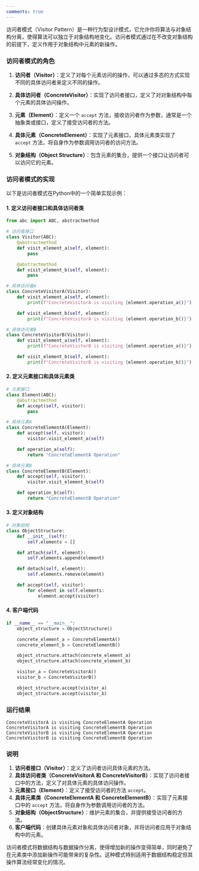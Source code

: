 ```yaml
---
comments: true
---
```


访问者模式（Visitor Pattern）是一种行为型设计模式，它允许你将算法与对象结构分离，使得算法可以独立于对象结构地变化。访问者模式通过在不改变对象结构的前提下，定义作用于对象结构中元素的新操作。

### 访问者模式的角色

1. **访问者（Visitor）**：定义了对每个元素访问的操作，可以通过多态的方式实现不同的具体访问者来定义不同的操作。
   
2. **具体访问者（ConcreteVisitor）**：实现了访问者接口，定义了对对象结构中每个元素的具体访问操作。

3. **元素（Element）**：定义一个 `accept` 方法，接收访问者作为参数，通常是一个抽象类或接口，定义了接受访问者的方法。

4. **具体元素（ConcreteElement）**：实现了元素接口，具体元素类实现了 `accept` 方法，将自身作为参数调用访问者的访问方法。

5. **对象结构（Object Structure）**：包含元素的集合，提供一个接口让访问者可以访问它的元素。

### 访问者模式的实现

以下是访问者模式在Python中的一个简单实现示例：

#### 1. 定义访问者接口和具体访问者类

```python
from abc import ABC, abstractmethod

# 访问者接口
class Visitor(ABC):
    @abstractmethod
    def visit_element_a(self, element):
        pass

    @abstractmethod
    def visit_element_b(self, element):
        pass

# 具体访问者A
class ConcreteVisitorA(Visitor):
    def visit_element_a(self, element):
        print(f"ConcreteVisitorA is visiting {element.operation_a()}")

    def visit_element_b(self, element):
        print(f"ConcreteVisitorA is visiting {element.operation_b()}")

# 具体访问者B
class ConcreteVisitorB(Visitor):
    def visit_element_a(self, element):
        print(f"ConcreteVisitorB is visiting {element.operation_a()}")

    def visit_element_b(self, element):
        print(f"ConcreteVisitorB is visiting {element.operation_b()}")
```

#### 2. 定义元素接口和具体元素类

```python
# 元素接口
class Element(ABC):
    @abstractmethod
    def accept(self, visitor):
        pass

# 具体元素A
class ConcreteElementA(Element):
    def accept(self, visitor):
        visitor.visit_element_a(self)

    def operation_a(self):
        return "ConcreteElementA Operation"

# 具体元素B
class ConcreteElementB(Element):
    def accept(self, visitor):
        visitor.visit_element_b(self)

    def operation_b(self):
        return "ConcreteElementB Operation"
```

#### 3. 定义对象结构

```python
# 对象结构
class ObjectStructure:
    def __init__(self):
        self.elements = []

    def attach(self, element):
        self.elements.append(element)

    def detach(self, element):
        self.elements.remove(element)

    def accept(self, visitor):
        for element in self.elements:
            element.accept(visitor)
```

#### 4. 客户端代码

```python
if __name__ == "__main__":
    object_structure = ObjectStructure()

    concrete_element_a = ConcreteElementA()
    concrete_element_b = ConcreteElementB()

    object_structure.attach(concrete_element_a)
    object_structure.attach(concrete_element_b)

    visitor_a = ConcreteVisitorA()
    visitor_b = ConcreteVisitorB()

    object_structure.accept(visitor_a)
    object_structure.accept(visitor_b)
```

### 运行结果

```plaintext
ConcreteVisitorA is visiting ConcreteElementA Operation
ConcreteVisitorA is visiting ConcreteElementB Operation
ConcreteVisitorB is visiting ConcreteElementA Operation
ConcreteVisitorB is visiting ConcreteElementB Operation
```

### 说明

1. **访问者接口（Visitor）**：定义了访问者访问具体元素的方法。
2. **具体访问者类（ConcreteVisitorA 和 ConcreteVisitorB）**：实现了访问者接口中的方法，定义了对具体元素的具体访问操作。
3. **元素接口（Element）**：定义了接受访问者的方法 `accept`。
4. **具体元素类（ConcreteElementA 和 ConcreteElementB）**：实现了元素接口中的 `accept` 方法，将自身作为参数调用访问者的方法。
5. **对象结构（ObjectStructure）**：维护元素的集合，并提供接受访问者的方法。
6. **客户端代码**：创建具体元素对象和具体访问者对象，并将访问者应用于对象结构中的元素。

访问者模式将数据结构与数据操作分离，使得增加新的操作变得简单，同时避免了在元素类中添加新操作可能带来的复杂性。这种模式特别适用于数据结构稳定但其操作算法经常变化的情况。